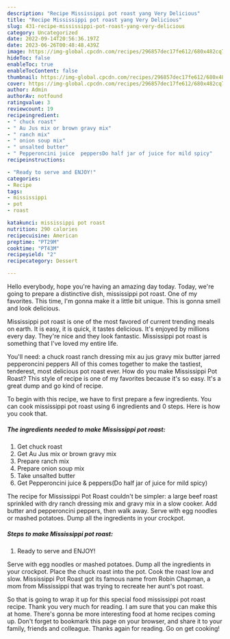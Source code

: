 ```yaml
---
description: "Recipe Mississippi pot roast yang Very Delicious"
title: "Recipe Mississippi pot roast yang Very Delicious"
slug: 431-recipe-mississippi-pot-roast-yang-very-delicious
category: Uncategorized
date: 2022-09-14T20:56:36.197Z
date: 2023-06-26T00:48:48.439Z
image: https://img-global.cpcdn.com/recipes/296857dec17fe612/680x482cq70/mississippi-pot-roast-recipe-main-photo.jpg
hideToc: false
enableToc: true
enableTocContent: false
thumbnail: https://img-global.cpcdn.com/recipes/296857dec17fe612/680x482cq70/mississippi-pot-roast-recipe-main-photo.jpg
cover: https://img-global.cpcdn.com/recipes/296857dec17fe612/680x482cq70/mississippi-pot-roast-recipe-main-photo.jpg
author: Admin
authorAv: notfound
ratingvalue: 3
reviewcount: 19
recipeingredient:
- " chuck roast"
- " Au Jus mix or brown gravy mix"
- " ranch mix"
- " onion soup mix"
- " unsalted butter"
- " Pepperoncini juice  peppersDo half jar of juice for mild spicy"
recipeinstructions:

- "Ready to serve and ENJOY!"
categories:
- Recipe
tags:
- mississippi
- pot
- roast

katakunci: mississippi pot roast 
nutrition: 290 calories
recipecuisine: American
preptime: "PT29M"
cooktime: "PT43M"
recipeyield: "2"
recipecategory: Dessert

---
```



Hello everybody, hope you're having an amazing day today. Today, we're going to prepare a distinctive dish, mississippi pot roast. One of my favorites. This time, I'm gonna make it a little bit unique. This is gonna smell and look delicious.

Mississippi pot roast is one of the most favored of current trending meals on earth. It is easy, it is quick, it tastes delicious. It's enjoyed by millions every day. They're nice and they look fantastic. Mississippi pot roast is something that I've loved my entire life.

You&#39;ll need: a chuck roast ranch dressing mix au jus gravy mix butter jarred pepperoncini peppers All of this comes together to make the tastiest, tenderest, most delicious pot roast ever. How do you make Mississippi Pot Roast? This style of recipe is one of my favorites because it&#39;s so easy. It&#39;s a great dump and go kind of recipe.


To begin with this recipe, we have to first prepare a few ingredients. You can cook mississippi pot roast using 6 ingredients and 0 steps. Here is how you cook that.

<!--inarticleads1-->

##### The ingredients needed to make Mississippi pot roast:

1. Get  chuck roast
1. Get  Au Jus mix or brown gravy mix
1. Prepare  ranch mix
1. Prepare  onion soup mix
1. Take  unsalted butter
1. Get  Pepperoncini juice &amp; peppers(Do half jar of juice for mild spicy)


The recipe for Mississippi Pot Roast couldn&#39;t be simpler: a large beef roast sprinkled with dry ranch dressing mix and gravy mix in a slow cooker. Add butter and pepperoncini peppers, then walk away. Serve with egg noodles or mashed potatoes. Dump all the ingredients in your crockpot. 

<!--inarticleads2-->

##### Steps to make Mississippi pot roast:


1. Ready to serve and ENJOY!

Serve with egg noodles or mashed potatoes. Dump all the ingredients in your crockpot. Place the chuck roast into the pot. Cook the roast low and slow. Mississippi Pot Roast got its famous name from Robin Chapman, a mom from Mississippi that was trying to recreate her aunt&#39;s pot roast. 

So that is going to wrap it up for this special food mississippi pot roast recipe. Thank you very much for reading. I am sure that you can make this at home. There's gonna be more interesting food at home recipes coming up. Don't forget to bookmark this page on your browser, and share it to your family, friends and colleague. Thanks again for reading. Go on get cooking!
